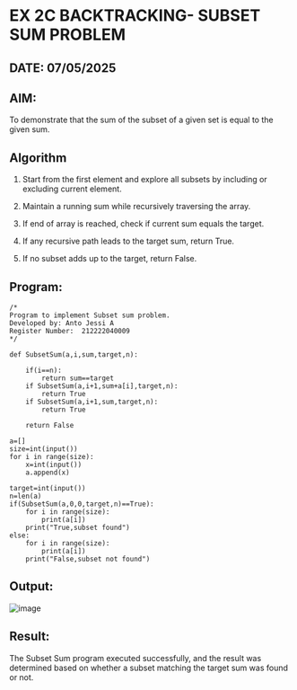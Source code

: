 # EX 2C BACKTRACKING- SUBSET SUM PROBLEM
## DATE: 07/05/2025
## AIM:
To demonstrate that the sum of the subset of a given set is equal to the given sum.


## Algorithm
1. Start from the first element and explore all subsets by including or excluding current element.

2. Maintain a running sum while recursively traversing the array.

3. If end of array is reached, check if current sum equals the target.

4. If any recursive path leads to the target sum, return True.

5. If no subset adds up to the target, return False. 

## Program:
```
/*
Program to implement Subset sum problem.
Developed by: Anto Jessi A
Register Number:  212222040009
*/
```
```
def SubsetSum(a,i,sum,target,n):

    if(i==n):
        return sum==target
    if SubsetSum(a,i+1,sum+a[i],target,n):
        return True
    if SubsetSum(a,i+1,sum,target,n):
        return True
        
    return False

a=[]
size=int(input())
for i in range(size):
    x=int(input())
    a.append(x)

target=int(input())
n=len(a)
if(SubsetSum(a,0,0,target,n)==True):
    for i in range(size):
        print(a[i])
    print("True,subset found")
else:
    for i in range(size):
        print(a[i])
    print("False,subset not found")

```

## Output:
![image](https://github.com/user-attachments/assets/90c6a834-77b4-4e70-ac3f-e4cf84506626)

## Result:
The Subset Sum program executed successfully, and the result was determined based on whether a subset matching the target sum was found or not.
